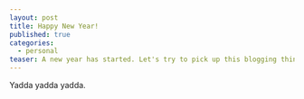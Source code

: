```yaml
---
layout: post
title: Happy New Year!
published: true
categories:
  - personal
teaser: A new year has started. Let's try to pick up this blogging thing again.
---
```


Yadda yadda yadda.